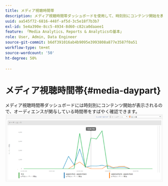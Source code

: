 ```yaml
---
title: メディア視聴時間帯
description: メディア視聴時間帯ダッシュボードを使用して、時刻別にコンテンツ開始を表示し、オーディエンスが関与している場合に分析します。
uuid: aa545f72-6816-448f-af5d-3c5e18f7b3b7
exl-id: 5e4a390e-8cc5-4934-8d60-c82ca0daaee1
feature: 「Media Analytics、Reports & Analyticsの基本」
role: User, Admin, Data Engineer
source-git-commit: b6df391016ab4b9095e3993808a877e3587f0a51
workflow-type: tm+mt
source-wordcount: '50'
ht-degree: 50%

---
```


# メディア視聴時間帯{#media-daypart}

メディア視聴時間帯ダッシュボードには時刻別にコンテンツ開始が表示されるので、オーディエンスが関与している時間帯をすばやく確認できます。![](assets/video-daypart-report.png)
